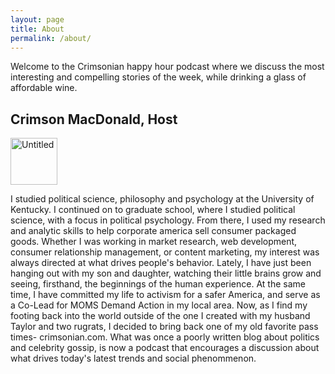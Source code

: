 ```yaml
---
layout: page
title: About
permalink: /about/
---
```


<section class="about">

<p>Welcome to the Crimsonian happy hour podcast where we discuss the most interesting and compelling stories of the week, while drinking a glass of affordable wine.<p>
<h2>Crimson MacDonald, Host</h2>
 <a data-flickr-embed="true"  href="https://www.flickr.com/photos/crimsonrhoads/28576484470/in/datetaken/" title="Untitled"><img src="https://c7.staticflickr.com/9/8591/28576484470_389a6a95f5_s.jpg" width="75" height="75" alt="Untitled"></a><script async src="//embedr.flickr.com/assets/client-code.js" charset="utf-8"></script>
<p>I studied political science, philosophy and psychology at the University of Kentucky. I continued on to graduate school, where I studied political science, with a focus in political psychology. From there, I used my research and analytic skills to help corporate america sell consumer packaged goods. Whether I was working in market research, web development, consumer relationship management, or content marketing, my interest was always directed at what drives people's behavior. Lately, I have just been hanging out with my son and daughter, watching their little brains grow and seeing, firsthand, the beginnings of the human experience. At the same time, I have committed my life to activism for a safer America, and serve as a Co-Lead for MOMS Demand Action in my local area. Now, as I find my footing back into the world outside of the one I created with my husband Taylor and two rugrats, I decided to bring back one of my old favorite pass times- crimsonian.com. What was once a poorly written blog about politics and celebrity gossip, is now a podcast that encourages a discussion about what drives today's latest trends and social phenommenon.</p>
